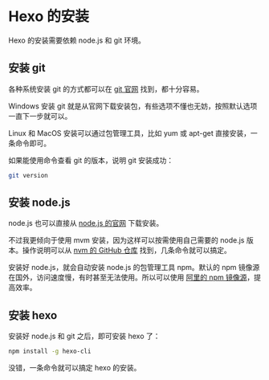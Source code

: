 # Hexo 的安装

Hexo 的安装需要依赖 node.js 和 git 环境。

## 安装 git

各种系统安装 git 的方式都可以在 [git 官网](https://git-scm.com/downloads) 找到，都十分容易。

Windows 安装 git 就是从官网下载安装包，有些选项不懂也无妨，按照默认选项一直下一步就可以。

Linux 和 MacOS 安装可以通过包管理工具，比如 yum 或 apt-get 直接安装，一条命令即可。

如果能使用命令查看 git 的版本，说明 git 安装成功：

```bash
git version
```

## 安装 node.js

node.js 也可以直接从 [node.js 的官网](https://nodejs.org/en/download/) 下载安装。

不过我更倾向于使用 mvm 安装，因为这样可以按需使用自己需要的 node.js 版本。操作说明可以从 [nvm 的 GitHub 仓库](https://github.com/nvm-sh/nvm) 找到，几条命令就可以搞定。

安装好 node.js，就会自动安装 node.js 的包管理工具 npm。默认的 npm 镜像源在国外，访问速度慢，有时甚至无法使用。所以可以使用 [阿里的 npm 镜像源](https://developer.aliyun.com/mirror/NPM)，提高效率。

## 安装 hexo

安装好 node.js 和 git 之后，即可安装 hexo 了：

```bash
npm install -g hexo-cli
```

没错，一条命令就可以搞定 hexo 的安装。
